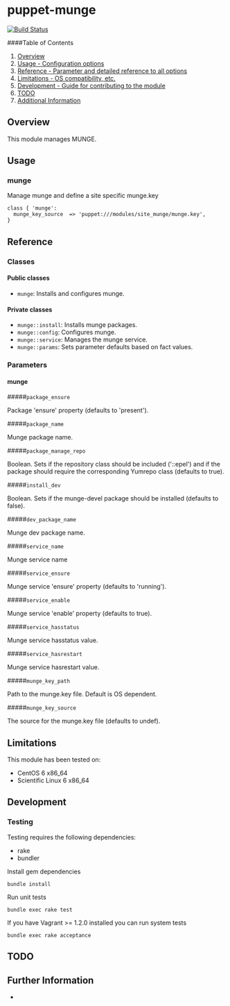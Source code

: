 # puppet-munge

[![Build Status](https://travis-ci.org/treydock/puppet-munge.png)](https://travis-ci.org/treydock/puppet-munge)

####Table of Contents

1. [Overview](#overview)
2. [Usage - Configuration options](#usage)
3. [Reference - Parameter and detailed reference to all options](#reference)
4. [Limitations - OS compatibility, etc.](#limitations)
5. [Development - Guide for contributing to the module](#development)
6. [TODO](#todo)
7. [Additional Information](#additional-information)

## Overview

This module manages MUNGE.

## Usage

### munge

Manage munge and define a site specific munge.key

    class { 'munge':
      munge_key_source  => 'puppet:///modules/site_munge/munge.key',
    }

## Reference

### Classes

#### Public classes

* `munge`: Installs and configures munge.

#### Private classes

* `munge::install`: Installs munge packages.
* `munge::config`: Configures munge.
* `munge::service`: Manages the munge service.
* `munge::params`: Sets parameter defaults based on fact values.

### Parameters

#### munge

#####`package_ensure`

Package 'ensure' property (defaults to 'present').

#####`package_name`

Munge package name.

#####`package_manage_repo`

Boolean.  Sets if the repository class should be included ('::epel') and if the package should require the corresponding Yumrepo class (defaults to true). 

#####`install_dev`

Boolean.  Sets if the munge-devel package should be installed (defaults to false).

#####`dev_package_name`

Munge dev package name.

#####`service_name`

Munge service name

#####`service_ensure`

Munge service 'ensure' property (defaults to 'running').

#####`service_enable`

Munge service 'enable' property (defaults to true).

#####`service_hasstatus`

Munge service hasstatus value.

#####`service_hasrestart`

Munge service hasrestart value.

#####`munge_key_path`

Path to the munge.key file.  Default is OS dependent.

#####`munge_key_source`

The source for the munge.key file (defaults to undef).

## Limitations

This module has been tested on:

* CentOS 6 x86_64
* Scientific Linux 6 x86_64

## Development

### Testing

Testing requires the following dependencies:

* rake
* bundler

Install gem dependencies

    bundle install

Run unit tests

    bundle exec rake test

If you have Vagrant >= 1.2.0 installed you can run system tests

    bundle exec rake acceptance

## TODO

## Further Information

*
